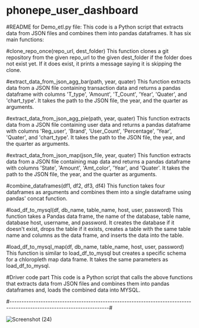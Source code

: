 # phonepe_user_dashboard

#README for Demo_etl.py file:
This code is a Python script that extracts data from JSON files and combines them into pandas dataframes. It has six main functions:

#clone_repo_once(repo_url, dest_folder)
This function clones a git repository from the given repo_url to the given dest_folder if the folder does not exist yet. If it does exist, it prints a message saying it is skipping the clone.

#extract_data_from_json_agg_bar(path, year, quater)
This function extracts data from a JSON file containing transaction data and returns a pandas dataframe with columns 'T_type', 'Amount', 'T_Count', 'Year', 'Quater', and 'chart_type'. It takes the path to the JSON file, the year, and the quarter as arguments.

#extract_data_from_json_agg_pie(path, year, quater)
This function extracts data from a JSON file containing user data and returns a pandas dataframe with columns 'Reg_user', 'Brand', 'User_Count', 'Percentage', 'Year', 'Quater', and 'chart_type'. It takes the path to the JSON file, the year, and the quarter as arguments.

#extract_data_from_json_map(json_file, year, quater)
This function extracts data from a JSON file containing map data and returns a pandas dataframe with columns 'State', 'Amount', 'Amt_color', 'Year', and 'Quater'. It takes the path to the JSON file, the year, and the quarter as arguments.

#combine_dataframes(df1, df2, df3, df4)
This function takes four dataframes as arguments and combines them into a single dataframe using pandas' concat function.


#load_df_to_mysql(df, db_name, table_name, host, user, password)
This function takes a Pandas data frame, the name of the database, table name, database host, username, and password. It creates the database if it doesn't exist, drops the table if it exists, creates a table with the same table name and columns as the data frame, and inserts the data into the table.

#load_df_to_mysql_map(df, db_name, table_name, host, user, password)
This function is similar to load_df_to_mysql but creates a specific schema for a chloropleth map data frame. It takes the same parameters as load_df_to_mysql.

#Driver code part
This code is a Python script that calls the above functions that  extracts data from JSON files and combines them into pandas dataframes and, loads the combined data into MYSQL. 

#-----------------------------------------------------------------------------------------------------------------------#


![Screenshot (24)](https://github.com/S-John-Wesley-Jayakumar/phonepe_user_dashboard/assets/123185385/009a336a-7567-49cb-aef2-12f5f13c2a14)


